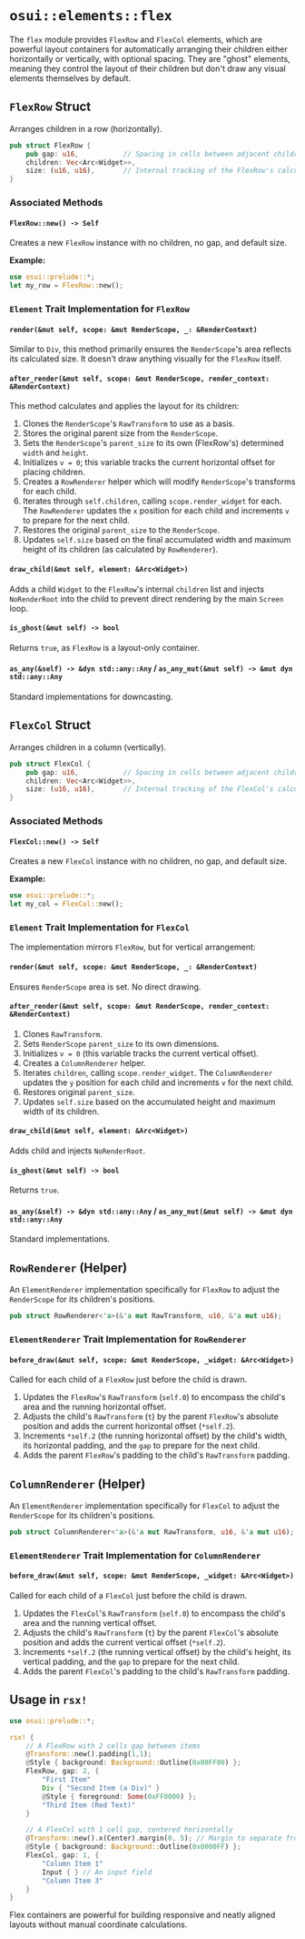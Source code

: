 # `osui::elements::flex`

The `flex` module provides `FlexRow` and `FlexCol` elements, which are powerful layout containers for automatically arranging their children either horizontally or vertically, with optional spacing. They are "ghost" elements, meaning they control the layout of their children but don't draw any visual elements themselves by default.

## `FlexRow` Struct

Arranges children in a row (horizontally).

```rust
pub struct FlexRow {
    pub gap: u16,           // Spacing in cells between adjacent children horizontally
    children: Vec<Arc<Widget>>,
    size: (u16, u16),       // Internal tracking of the FlexRow's calculated size
}
```

### Associated Methods

#### `FlexRow::new() -> Self`
Creates a new `FlexRow` instance with no children, no gap, and default size.

**Example:**
```rust
use osui::prelude::*;
let my_row = FlexRow::new();
```

### `Element` Trait Implementation for `FlexRow`

#### `render(&mut self, scope: &mut RenderScope, _: &RenderContext)`
Similar to `Div`, this method primarily ensures the `RenderScope`'s area reflects its calculated size. It doesn't draw anything visually for the `FlexRow` itself.

#### `after_render(&mut self, scope: &mut RenderScope, render_context: &RenderContext)`
This method calculates and applies the layout for its children:
1.  Clones the `RenderScope`'s `RawTransform` to use as a basis.
2.  Stores the original parent size from the `RenderScope`.
3.  Sets the `RenderScope`'s `parent_size` to its own (FlexRow's) determined `width` and `height`.
4.  Initializes `v = 0`; this variable tracks the current horizontal offset for placing children.
5.  Creates a `RowRenderer` helper which will modify `RenderScope`'s transforms for each child.
6.  Iterates through `self.children`, calling `scope.render_widget` for each. The `RowRenderer` updates the `x` position for each child and increments `v` to prepare for the next child.
7.  Restores the original `parent_size` to the `RenderScope`.
8.  Updates `self.size` based on the final accumulated width and maximum height of its children (as calculated by `RowRenderer`).

#### `draw_child(&mut self, element: &Arc<Widget>)`
Adds a child `Widget` to the `FlexRow`'s internal `children` list and injects `NoRenderRoot` into the child to prevent direct rendering by the main `Screen` loop.

#### `is_ghost(&mut self) -> bool`
Returns `true`, as `FlexRow` is a layout-only container.

#### `as_any(&self) -> &dyn std::any::Any` / `as_any_mut(&mut self) -> &mut dyn std::any::Any`
Standard implementations for downcasting.

## `FlexCol` Struct

Arranges children in a column (vertically).

```rust
pub struct FlexCol {
    pub gap: u16,           // Spacing in cells between adjacent children vertically
    children: Vec<Arc<Widget>>,
    size: (u16, u16),       // Internal tracking of the FlexCol's calculated size
}
```

### Associated Methods

#### `FlexCol::new() -> Self`
Creates a new `FlexCol` instance with no children, no gap, and default size.

**Example:**
```rust
use osui::prelude::*;
let my_col = FlexCol::new();
```

### `Element` Trait Implementation for `FlexCol`

The implementation mirrors `FlexRow`, but for vertical arrangement:

#### `render(&mut self, scope: &mut RenderScope, _: &RenderContext)`
Ensures `RenderScope` area is set. No direct drawing.

#### `after_render(&mut self, scope: &mut RenderScope, render_context: &RenderContext)`
1.  Clones `RawTransform`.
2.  Sets `RenderScope` `parent_size` to its own dimensions.
3.  Initializes `v = 0` (this variable tracks the current vertical offset).
4.  Creates a `ColumnRenderer` helper.
5.  Iterates `children`, calling `scope.render_widget`. The `ColumnRenderer` updates the `y` position for each child and increments `v` for the next child.
6.  Restores original `parent_size`.
7.  Updates `self.size` based on the accumulated height and maximum width of its children.

#### `draw_child(&mut self, element: &Arc<Widget>)`
Adds child and injects `NoRenderRoot`.

#### `is_ghost(&mut self) -> bool`
Returns `true`.

#### `as_any(&self) -> &dyn std::any::Any` / `as_any_mut(&mut self) -> &mut dyn std::any::Any`
Standard implementations.

## `RowRenderer` (Helper)

An `ElementRenderer` implementation specifically for `FlexRow` to adjust the `RenderScope` for its children's positions.

```rust
pub struct RowRenderer<'a>(&'a mut RawTransform, u16, &'a mut u16);
```

### `ElementRenderer` Trait Implementation for `RowRenderer`

#### `before_draw(&mut self, scope: &mut RenderScope, _widget: &Arc<Widget>)`
Called for each child of a `FlexRow` just before the child is drawn.
1.  Updates the `FlexRow`'s `RawTransform` (`self.0`) to encompass the child's area and the running horizontal offset.
2.  Adjusts the child's `RawTransform` (`t`) by the parent `FlexRow`'s absolute position and adds the current horizontal offset (`*self.2`).
3.  Increments `*self.2` (the running horizontal offset) by the child's width, its horizontal padding, and the `gap` to prepare for the next child.
4.  Adds the parent `FlexRow`'s padding to the child's `RawTransform` padding.

## `ColumnRenderer` (Helper)

An `ElementRenderer` implementation specifically for `FlexCol` to adjust the `RenderScope` for its children's positions.

```rust
pub struct ColumnRenderer<'a>(&'a mut RawTransform, u16, &'a mut u16);
```

### `ElementRenderer` Trait Implementation for `ColumnRenderer`

#### `before_draw(&mut self, scope: &mut RenderScope, _widget: &Arc<Widget>)`
Called for each child of a `FlexCol` just before the child is drawn.
1.  Updates the `FlexCol`'s `RawTransform` (`self.0`) to encompass the child's area and the running vertical offset.
2.  Adjusts the child's `RawTransform` (`t`) by the parent `FlexCol`'s absolute position and adds the current vertical offset (`*self.2`).
3.  Increments `*self.2` (the running vertical offset) by the child's height, its vertical padding, and the `gap` to prepare for the next child.
4.  Adds the parent `FlexCol`'s padding to the child's `RawTransform` padding.

## Usage in `rsx!`

```rust
use osui::prelude::*;

rsx! {
    // A FlexRow with 2 cells gap between items
    @Transform::new().padding(1,1);
    @Style { background: Background::Outline(0x00FF00) };
    FlexRow, gap: 2, {
        "First Item"
        Div { "Second Item (a Div)" }
        @Style { foreground: Some(0xFF0000) };
        "Third Item (Red Text)"
    }

    // A FlexCol with 1 cell gap, centered horizontally
    @Transform::new().x(Center).margin(0, 5); // Margin to separate from the row above
    @Style { background: Background::Outline(0x0000FF) };
    FlexCol, gap: 1, {
        "Column Item 1"
        Input { } // An input field
        "Column Item 3"
    }
}
```
Flex containers are powerful for building responsive and neatly aligned layouts without manual coordinate calculations.
